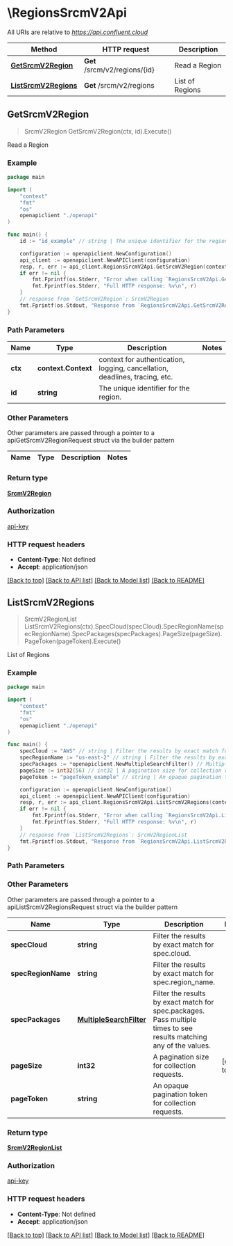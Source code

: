 # \RegionsSrcmV2Api

All URIs are relative to *https://api.confluent.cloud*

Method | HTTP request | Description
------------- | ------------- | -------------
[**GetSrcmV2Region**](RegionsSrcmV2Api.md#GetSrcmV2Region) | **Get** /srcm/v2/regions/{id} | Read a Region
[**ListSrcmV2Regions**](RegionsSrcmV2Api.md#ListSrcmV2Regions) | **Get** /srcm/v2/regions | List of Regions



## GetSrcmV2Region

> SrcmV2Region GetSrcmV2Region(ctx, id).Execute()

Read a Region



### Example

```go
package main

import (
    "context"
    "fmt"
    "os"
    openapiclient "./openapi"
)

func main() {
    id := "id_example" // string | The unique identifier for the region.

    configuration := openapiclient.NewConfiguration()
    api_client := openapiclient.NewAPIClient(configuration)
    resp, r, err := api_client.RegionsSrcmV2Api.GetSrcmV2Region(context.Background(), id).Execute()
    if err != nil {
        fmt.Fprintf(os.Stderr, "Error when calling `RegionsSrcmV2Api.GetSrcmV2Region``: %v\n", err)
        fmt.Fprintf(os.Stderr, "Full HTTP response: %v\n", r)
    }
    // response from `GetSrcmV2Region`: SrcmV2Region
    fmt.Fprintf(os.Stdout, "Response from `RegionsSrcmV2Api.GetSrcmV2Region`: %v\n", resp)
}
```

### Path Parameters


Name | Type | Description  | Notes
------------- | ------------- | ------------- | -------------
**ctx** | **context.Context** | context for authentication, logging, cancellation, deadlines, tracing, etc.
**id** | **string** | The unique identifier for the region. | 

### Other Parameters

Other parameters are passed through a pointer to a apiGetSrcmV2RegionRequest struct via the builder pattern


Name | Type | Description  | Notes
------------- | ------------- | ------------- | -------------


### Return type

[**SrcmV2Region**](srcm.v2.Region.md)

### Authorization

[api-key](../README.md#api-key)

### HTTP request headers

- **Content-Type**: Not defined
- **Accept**: application/json

[[Back to top]](#) [[Back to API list]](../README.md#documentation-for-api-endpoints)
[[Back to Model list]](../README.md#documentation-for-models)
[[Back to README]](../README.md)


## ListSrcmV2Regions

> SrcmV2RegionList ListSrcmV2Regions(ctx).SpecCloud(specCloud).SpecRegionName(specRegionName).SpecPackages(specPackages).PageSize(pageSize).PageToken(pageToken).Execute()

List of Regions



### Example

```go
package main

import (
    "context"
    "fmt"
    "os"
    openapiclient "./openapi"
)

func main() {
    specCloud := "AWS" // string | Filter the results by exact match for spec.cloud. (optional)
    specRegionName := "us-east-2" // string | Filter the results by exact match for spec.region_name. (optional)
    specPackages := *openapiclient.NewMultipleSearchFilter() // MultipleSearchFilter | Filter the results by exact match for spec.packages. Pass multiple times to see results matching any of the values. (optional)
    pageSize := int32(56) // int32 | A pagination size for collection requests. (optional) (default to 10)
    pageToken := "pageToken_example" // string | An opaque pagination token for collection requests. (optional)

    configuration := openapiclient.NewConfiguration()
    api_client := openapiclient.NewAPIClient(configuration)
    resp, r, err := api_client.RegionsSrcmV2Api.ListSrcmV2Regions(context.Background()).SpecCloud(specCloud).SpecRegionName(specRegionName).SpecPackages(specPackages).PageSize(pageSize).PageToken(pageToken).Execute()
    if err != nil {
        fmt.Fprintf(os.Stderr, "Error when calling `RegionsSrcmV2Api.ListSrcmV2Regions``: %v\n", err)
        fmt.Fprintf(os.Stderr, "Full HTTP response: %v\n", r)
    }
    // response from `ListSrcmV2Regions`: SrcmV2RegionList
    fmt.Fprintf(os.Stdout, "Response from `RegionsSrcmV2Api.ListSrcmV2Regions`: %v\n", resp)
}
```

### Path Parameters



### Other Parameters

Other parameters are passed through a pointer to a apiListSrcmV2RegionsRequest struct via the builder pattern


Name | Type | Description  | Notes
------------- | ------------- | ------------- | -------------
 **specCloud** | **string** | Filter the results by exact match for spec.cloud. | 
 **specRegionName** | **string** | Filter the results by exact match for spec.region_name. | 
 **specPackages** | [**MultipleSearchFilter**](MultipleSearchFilter.md) | Filter the results by exact match for spec.packages. Pass multiple times to see results matching any of the values. | 
 **pageSize** | **int32** | A pagination size for collection requests. | [default to 10]
 **pageToken** | **string** | An opaque pagination token for collection requests. | 

### Return type

[**SrcmV2RegionList**](srcm.v2.RegionList.md)

### Authorization

[api-key](../README.md#api-key)

### HTTP request headers

- **Content-Type**: Not defined
- **Accept**: application/json

[[Back to top]](#) [[Back to API list]](../README.md#documentation-for-api-endpoints)
[[Back to Model list]](../README.md#documentation-for-models)
[[Back to README]](../README.md)

